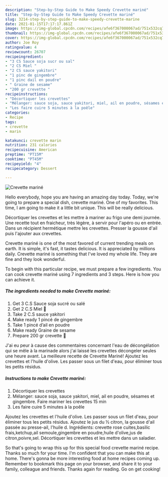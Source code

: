 ```yaml
---
description: "Step-by-Step Guide to Make Speedy Crevette mariné"
title: "Step-by-Step Guide to Make Speedy Crevette mariné"
slug: 3214-step-by-step-guide-to-make-speedy-crevette-marine
date: 2021-01-15T17:17:17.861Z
image: https://img-global.cpcdn.com/recipes/afe6f367000067ad/751x532cq70/crevette-marine-photo-principale-de-la-recette.jpg
thumbnail: https://img-global.cpcdn.com/recipes/afe6f367000067ad/751x532cq70/crevette-marine-photo-principale-de-la-recette.jpg
cover: https://img-global.cpcdn.com/recipes/afe6f367000067ad/751x532cq70/crevette-marine-photo-principale-de-la-recette.jpg
author: Joe Roy
ratingvalue: 4
reviewcount: 26707
recipeingredient:
- "3 CS Sauce soja sucr ou sal"
- "2 CS Miel "
- "2 CS sauce yakitori"
- "1 pinc de gingembre"
- "1 pinc dail en poudre"
- " Graine de sesame"
- "200 gr crevette "
recipeinstructions:
- "Décortiquer les crevettes"
- "Mélanger: sauce soja, sauce yakitori, miel, ail en poudre, sésames et gingembre. Faire mariner les crevettes 15 min"
- "Les faire cuire 5 minutes à la poêle"
categories:
- Recipe
tags:
- crevette
- marin

katakunci: crevette marin 
nutrition: 231 calories
recipecuisine: American
preptime: "PT15M"
cooktime: "PT45M"
recipeyield: "4"
recipecategory: Dessert

---
```



![Crevette mariné](https://img-global.cpcdn.com/recipes/afe6f367000067ad/751x532cq70/crevette-marine-photo-principale-de-la-recette.jpg)

Hello everybody, hope you are having an amazing day today. Today, we're going to prepare a special dish, crevette mariné. One of my favorites. This time, I am going to make it a little bit unique. This will be really delicious.

Décortiquer les crevettes et les mettre à mariner au frigo une demi journée. Une recette tout en fraicheur, très légère, à servir pour l&#39;apéro ou en entrée. Dans un récipient hermétique mettre les crevettes. Presser la gousse d&#39;ail puis l&#39;ajouter aux crevettes.

Crevette mariné is one of the most favored of current trending meals on earth. It is simple, it's fast, it tastes delicious. It is appreciated by millions daily. Crevette mariné is something that I've loved my whole life. They are fine and they look wonderful.


To begin with this particular recipe, we must prepare a few ingredients. You can cook crevette mariné using 7 ingredients and 3 steps. Here is how you can achieve it.

<!--inarticleads1-->

##### The ingredients needed to make Crevette mariné:

1. Get 3 C.S Sauce soja sucré ou salé
1. Get 2 C.S Miel 🍯
1. Take 2 C.S sauce yakitori
1. Make ready 1 pincé de gingembre
1. Take 1 pincé d’ail en poudre
1. Make ready  Graine de sesame
1. Prepare 200 gr crevette 🦐


J&#39;ai eu peur à cause des commentaires concernant l&#39;eau de décongélation qui se mêle à la marinade alors j&#39;ai laissé les crevettes décongeler seules une heure avant. La meilleure recette de Crevette Mariné! Ajoutez les crevettes et l&#39;huile d&#39;olive. Les passer sous un filet d&#39;eau, pour éliminer tous les petits résidus. 

<!--inarticleads2-->

##### Instructions to make Crevette mariné:

1. Décortiquer les crevettes
1. Mélanger: sauce soja, sauce yakitori, miel, ail en poudre, sésames et gingembre. Faire mariner les crevettes 15 min
1. Les faire cuire 5 minutes à la poêle


Ajoutez les crevettes et l&#39;huile d&#39;olive. Les passer sous un filet d&#39;eau, pour éliminer tous les petits résidus. Ajoutez le jus du ½ citron, la gousse d&#39;ail passée au presse-ail, l&#39;huile d. Ingrédients: crevette rose cuites,basilic frais,ketchup,ail semoule,gingembre en poudre,huile d&#39;olive,jus de citron,poivre,sel. Décortiquer les crevettes et les mettre dans un saladier. 

So that's going to wrap this up for this special food crevette mariné recipe. Thanks so much for your time. I'm confident that you can make this at home. There's gonna be more interesting food at home recipes coming up. Remember to bookmark this page on your browser, and share it to your family, colleague and friends. Thanks again for reading. Go on get cooking!
